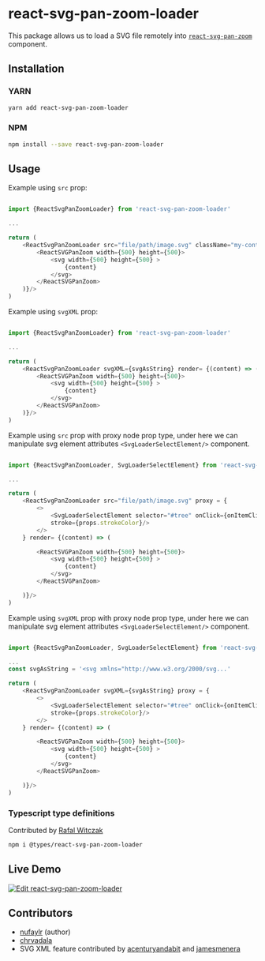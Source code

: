# react-svg-pan-zoom-loader

This package allows us to load a SVG file remotely into [`react-svg-pan-zoom`](https://github.com/chrvadala/react-svg-pan-zoom)  component.

## Installation

### YARN
```sh
yarn add react-svg-pan-zoom-loader
```

### NPM
```sh
npm install --save react-svg-pan-zoom-loader
```

## Usage

Example using `src` prop:

```js

import {ReactSvgPanZoomLoader} from 'react-svg-pan-zoom-loader'

...

return (
    <ReactSvgPanZoomLoader src="file/path/image.svg" className="my-container-class-name" render= {(content) => (
        <ReactSVGPanZoom width={500} height={500}>
            <svg width={500} height={500} >
                {content}
            </svg>
        </ReactSVGPanZoom>
    )}/>
)
```

Example using `svgXML` prop:

```js

import {ReactSvgPanZoomLoader} from 'react-svg-pan-zoom-loader'

...

return (
    <ReactSvgPanZoomLoader svgXML={svgAsString} render= {(content) => (
        <ReactSVGPanZoom width={500} height={500}>
            <svg width={500} height={500} >
                {content}
            </svg>
        </ReactSVGPanZoom>
    )}/>
)
```

Example using `src` prop with proxy node prop type, under here we can manipulate svg element attributes `<SvgLoaderSelectElement/>` component.

```js

import {ReactSvgPanZoomLoader, SvgLoaderSelectElement} from 'react-svg-pan-zoom-loader'

...

return (
    <ReactSvgPanZoomLoader src="file/path/image.svg" proxy = {
        <>
            <SvgLoaderSelectElement selector="#tree" onClick={onItemClick}
            stroke={props.strokeColor}/>
        </>
    } render= {(content) => (

        <ReactSVGPanZoom width={500} height={500}>
            <svg width={500} height={500} >
                {content}
            </svg>
        </ReactSVGPanZoom>

    )}/>
)
```

Example using `svgXML` prop with proxy node prop type, under here we can manipulate svg element attributes `<SvgLoaderSelectElement/>` component.

```js

import {ReactSvgPanZoomLoader, SvgLoaderSelectElement} from 'react-svg-pan-zoom-loader'

...
const svgAsString = '<svg xmlns="http://www.w3.org/2000/svg...'

return (
    <ReactSvgPanZoomLoader svgXML={svgAsString} proxy = {
        <>
            <SvgLoaderSelectElement selector="#tree" onClick={onItemClick}
            stroke={props.strokeColor}/>
        </>
    } render= {(content) => (

        <ReactSVGPanZoom width={500} height={500}>
            <svg width={500} height={500} >
                {content}
            </svg>
        </ReactSVGPanZoom>

    )}/>
)
```

### Typescript type definitions
Contributed by [Rafal Witczak](https://github.com/rafw87)

```sh
npm i @types/react-svg-pan-zoom-loader
```

## Live Demo
[![Edit react-svg-pan-zoom-loader](https://codesandbox.io/static/img/play-codesandbox.svg)](https://codesandbox.io/s/o9840636p6?fontsize=14)

## Contributors
- [nufaylr](https://github.com/nufaylr) (author)
- [chrvadala](https://github.com/chrvadala)
- SVG XML feature contributed by [acenturyandabit](https://github.com/acenturyandabit) and [jamesmenera](https://github.com/jamesmenera)
